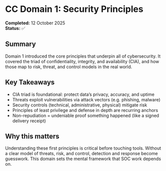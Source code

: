 # CC Domain 1: Security Principles  
**Completed:** 12 October 2025  
**Status:** ✅

## Summary  
Domain 1 introduced the core principles that underpin all of cybersecurity. It covered the triad of confidentiality, integrity, and availability (CIA), and how those map to risk, threat, and control models in the real world.

## Key Takeaways  
- CIA triad is foundational: protect data’s privacy, accuracy, and uptime  
- Threats exploit vulnerabilities via attack vectors (e.g. phishing, malware)  
- Security controls (technical, administrative, physical) mitigate risk  
- Principles of least privilege and defense in depth are recurring anchors  
- Non-repudiation = undeniable proof something happened (like a signed delivery receipt)

## Why this matters  
Understanding these first principles is critical before touching tools. Without a clear model of threats, risk, and control, detection and response become guesswork. This domain sets the mental framework that SOC work depends on.
